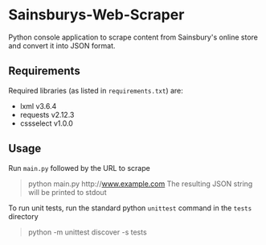 # Sainsburys-Web-Scraper
Python console application to scrape content from Sainsbury's online store and convert it into JSON format.

## Requirements
Required libraries (as listed in `requirements.txt`) are:
* lxml v3.6.4
* requests v2.12.3
* cssselect v1.0.0

## Usage
Run `main.py` followed by the URL to scrape
> python main.py http&#58;//www.example.com
The resulting JSON string will be printed to stdout

To run unit tests, run the standard python `unittest` command in the `tests` directory
> python -m unittest discover -s tests